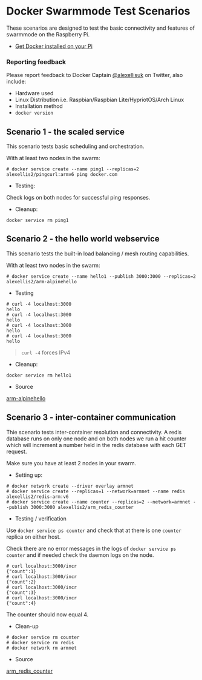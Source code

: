 # Docker Swarmmode Test Scenarios

These scenarios are designed to test the basic connectivity and features of swarmmode on the Raspberry Pi.

* [Get Docker installed on your Pi](http://blog.alexellis.io/getting-started-with-docker-on-raspberry-pi/)

### Reporting feedback

Please report feedback to Docker Captain [@alexellisuk](http://twitter.com/alexellisuk) on Twitter, also include:

* Hardware used
* Linux Distribution i.e. Raspbian/Raspbian Lite/HypriotOS/Arch Linux
* Installation method
* `docker version`

## Scenario 1 - the scaled service

This scenario tests basic scheduling and orchestration.

With at least two nodes in the swarm:

```
# docker service create --name ping1 --replicas=2 alexellis2/pingcurl:armv6 ping docker.com
```

* Testing:

Check logs on both nodes for successful ping responses.

* Cleanup:

```
docker service rm ping1
```

## Scenario 2 - the hello world webservice

This scenario tests the built-in load balancing / mesh routing capabilities.

With at least two nodes in the swarm:

```
# docker service create --name hello1 --publish 3000:3000 --replicas=2 alexellis2/arm-alpinehello
```

* Testing

```
# curl -4 localhost:3000
hello
# curl -4 localhost:3000
hello
# curl -4 localhost:3000
hello
# curl -4 localhost:3000
hello
```

> `curl -4` forces IPv4

* Cleanup:

```
docker service rm hello1
```

* Source

[arm-alpinehello](https://github.com/alexellis/swarmmode-tests/tree/master/arm/arm-alpinehello)

## Scenario 3 - inter-container communication

Thie scenario tests inter-container resolution and connectivity. A redis database runs on only one node and on both nodes we run a hit counter which will increment a number held in the redis database with each GET request.

Make sure you have at least 2 nodes in your swarm.

* Setting up:

```
# docker network create --driver overlay armnet
# docker service create --replicas=1 --network=armnet --name redis alexellis2/redis-arm:v6
# docker service create --name counter --replicas=2 --network=armnet --publish 3000:3000 alexellis2/arm_redis_counter
```

* Testing / verification

Use `docker service ps counter` and check that at there is one `counter` replica on either host.

Check there are no error messages in the logs of `docker service ps counter` and if needed check the daemon logs on the node.

```
# curl localhost:3000/incr
{"count":1}
# curl localhost:3000/incr
{"count":2}
# curl localhost:3000/incr
{"count":3}
# curl localhost:3000/incr
{"count":4}

```

The counter should now equal 4.

* Clean-up

```
# docker service rm counter
# docker service rm redis
# docker network rm armnet
```

* Source

[arm_redis_counter](https://github.com/alexellis/swarmmode-tests/tree/master/arm/arm_redis_counter)
